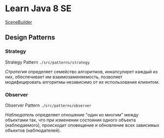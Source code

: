 # Learn Java 8 SE

[SceneBuilder](https://gluonhq.com/products/scene-builder/)

## Design Patterns

### Strategy

Strategy Pattern `./src/patterns/strategy`

*Стратегия* определяет семейство алгоритмов, инкапсулирет каждый из них, обеспечивает им взаимозаменяемость, позволяет модифицировать алгоритмы независимо от их использования клиентом.

### Observer

Observer Pattern `./src/patterns/observer`

*Наблюдатель* определяет отношение "один ко многим" между объектами так, что при изменении состояния одного объекта (наблюдаемого), происходит оповещение и обновление всех зависимых объектов (наблюдателей).
